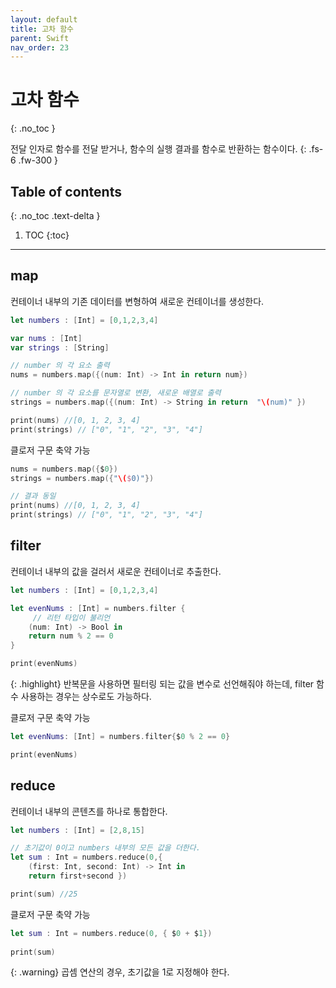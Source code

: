 ```yaml
---
layout: default
title: 고차 함수 
parent: Swift
nav_order: 23
---
```



# 고차 함수 
{: .no_toc }


전달 인자로 함수를 전달 받거나, 함수의 실행 결과를 함수로 반환하는 함수이다. 
{: .fs-6 .fw-300 }





## Table of contents
{: .no_toc .text-delta }

1. TOC
{:toc}

---


## map 

컨테이너 내부의 기존 데이터를 변형하여 새로운 컨테이너를 생성한다. 

```swift
let numbers : [Int] = [0,1,2,3,4]

var nums : [Int]
var strings : [String]

// number 의 각 요소 출력 
nums = numbers.map({(num: Int) -> Int in return num})

// number 의 각 요소를 문자열로 변환, 새로운 배열로 출력 
strings = numbers.map({(num: Int) -> String in return  "\(num)" })

print(nums) //[0, 1, 2, 3, 4]
print(strings) // ["0", "1", "2", "3", "4"]
```

클로저 구문 축약 가능 

```swift
nums = numbers.map({$0})
strings = numbers.map({"\($0)"})

// 결과 동일 
print(nums) //[0, 1, 2, 3, 4]
print(strings) // ["0", "1", "2", "3", "4"]
```


## filter 

컨테이너 내부의 값을 걸러서 새로운 컨테이너로 추출한다. 

```swift
let numbers : [Int] = [0,1,2,3,4]

let evenNums : [Int] = numbers.filter {
     // 리턴 타입이 불리언 
    (num: Int) -> Bool in
    return num % 2 == 0
}

print(evenNums)
```

{: .highlight}
반복문을 사용하면 필터링 되는 값을 변수로 선언해줘야 하는데, filter 함수 사용하는 경우는 상수로도 가능하다. 

클로저 구문 축약 가능 

```swift
let evenNums: [Int] = numbers.filter{$0 % 2 == 0}

print(evenNums)
```


## reduce

컨테이너 내부의 콘텐츠를 하나로 통합한다. 

```swift
let numbers : [Int] = [2,8,15]

// 초기값이 0이고 numbers 내부의 모든 값을 더한다.
let sum : Int = numbers.reduce(0,{
    (first: Int, second: Int) -> Int in
    return first+second })

print(sum) //25
```

클로저 구문 축약 가능 

```swift
let sum : Int = numbers.reduce(0, { $0 + $1})
 
print(sum)
```
{: .warning}
곱셈 연산의 경우, 초기값을 1로 지정해야 한다. 
